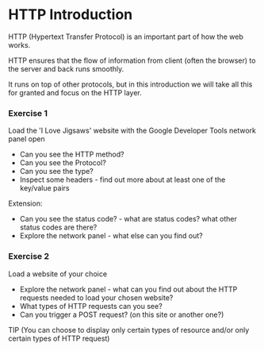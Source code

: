 # HTTP Introduction

HTTP (Hypertext Transfer Protocol) is an important part of how the web works. 

HTTP ensures that the flow of information from client (often the browser) to the server and back runs smoothly.

It runs on top of other protocols, but in this introduction we will take all this for granted and focus on the HTTP layer.

### Exercise 1

Load the 'I Love Jigsaws' website with the Google Developer Tools network panel open

- Can you see the HTTP method?
- Can you see the Protocol?
- Can you see the type?
- Inspect some headers - find out more about at least one of the key/value pairs

Extension:

- Can you see the status code? - what are status codes? what other status codes are there?
- Explore the network panel - what else can you find out?

### Exercise 2

Load a website of your choice

- Explore the network panel - what can you find out about the HTTP requests needed to load your chosen website?
- What types of HTTP requests can you see?
- Can you trigger a POST request? (on this site or another one?)

TIP (You can choose to display only certain types of resource and/or only certain types of HTTP request)


